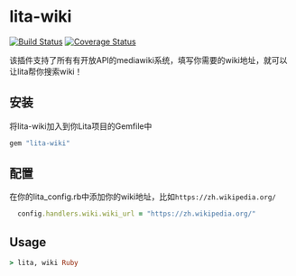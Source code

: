 # lita-wiki

[![Build Status](https://travis-ci.org/risid/lita-wiki.png?branch=master)](https://travis-ci.org/risid/lita-wiki)
[![Coverage Status](https://coveralls.io/repos/risid/lita-wiki/badge.png)](https://coveralls.io/r/risid/lita-wiki)

该插件支持了所有有开放API的mediawiki系统，填写你需要的wiki地址，就可以让lita帮你搜索wiki！

## 安装

将lita-wiki加入到你Lita项目的Gemfile中

``` ruby
gem "lita-wiki"
```

## 配置
在你的lita_config.rb中添加你的wiki地址，比如`https://zh.wikipedia.org/`

``` ruby
  config.handlers.wiki.wiki_url = "https://zh.wikipedia.org/"
```

## Usage

``` ruby
> lita, wiki Ruby
```
